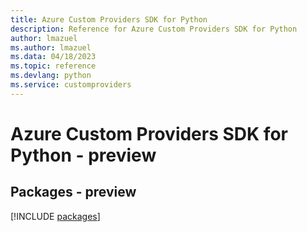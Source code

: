 ```yaml
---
title: Azure Custom Providers SDK for Python
description: Reference for Azure Custom Providers SDK for Python
author: lmazuel
ms.author: lmazuel
ms.data: 04/18/2023
ms.topic: reference
ms.devlang: python
ms.service: customproviders
---
```

# Azure Custom Providers SDK for Python - preview
## Packages - preview
[!INCLUDE [packages](custom-providers-index.md)]
